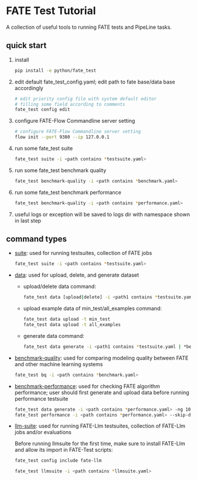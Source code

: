 # FATE Test Tutorial

A collection of useful tools to running FATE tests and PipeLine tasks.

## quick start

1. install

    ```bash
    pip install -e python/fate_test
    ```
2. edit default fate\_test\_config.yaml; edit path to fate base/data base accordingly

   ```bash
   # edit priority config file with system default editor
   # filling some field according to comments
   fate_test config edit
   ```

3. configure FATE-Flow Commandline server setting

    ```bash
    # configure FATE-Flow Commandline server setting
    flow init --port 9380 --ip 127.0.0.1
    ```

4. run some fate\_test suite

   ```bash
   fate_test suite -i <path contains *testsuite.yaml>
   ```

5. run some fate\_test benchmark quality

   ```bash
   fate_test benchmark-quality -i <path contains *benchmark.yaml>
   ```

6. run some fate\_test benchmark performance

   ```bash
   fate_test benchmark-quality -i <path contains *performance.yaml>
   ```

7.  useful logs or exception will be saved to logs dir with namespace
shown in last step

## command types

- [suite](./fate_test_command.md#testsuite): used for running testsuites,
  collection of FATE jobs

  ```bash
  fate_test suite -i <path contains *testsuite.yaml>
  ```

- [data](./fate_test_command.md#data): used for upload, delete, and generate dataset

    - upload/delete data command:

      ```bash
      fate_test data [upload|delete] -i <path1 contains *testsuite.yaml | *benchmark.yaml>
      ```
    - upload example data of min_test/all_examples command:

      ```bash
      fate_test data upload -t min_test
      fate_test data upload -t all_examples
      ```

    - generate data command:

      ```bash
      fate_test data generate -i <path1 contains *testsuite.yaml | *benchmark.yaml>
      ```

- [benchmark-quality](./fate_test_command.md#benchmark-quality): used for comparing modeling quality between FATE
  and other machine learning systems

  ```bash
  fate_test bq -i <path contains *benchmark.yaml>
  ```

- [benchmark-performance](./fate_test_command.md#benchmark-performance): used for checking FATE algorithm performance;
  user
  should first generate and upload data before running performance testsuite

  ```bash
  fate_test data generate -i <path contains *performance.yaml> -ng 10000 -fg 10 -fh 10 -m 1.0 --upload-data
  fate_test performance -i <path contains *performance.yaml> --skip-data
  ```

- [llm-suite](./fate_test_command.md#llmsuite): used for running FATE-Llm testsuites, collection of FATE-Llm jobs and/or evaluations
  
  Before running llmsuite for the first time, make sure to install FATE-Llm and allow its import in FATE-Test scripts:

  ```bash
  fate_test config include fate-llm
  ```

  ```bash
  fate_test llmsuite -i <path contains *llmsuite.yaml>
  ```
